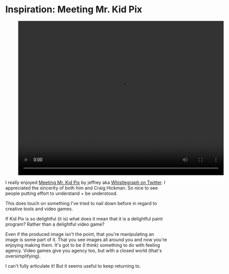 # Inspiration: Meeting Mr. Kid Pix

<figure><video width="640" height="480" controls src="https://grant-uploader.s3.amazonaws.com/2024-06-16-19-32-10.mp4" type="video/mp4"></video></figure>

I really enjoyed [Meeting Mr. Kid Pix](https://www.youtube.com/watch?v=csalhuSixQU) by jeffrey aka [Whistlegraph on Twitter](https://x.com/whistlegraph). I appreciated the sincerity of both him and Craig Hickman. So nice to see people putting effort to understand + be understood.

This does touch on something I've tried to nail down before in regard to creative tools and video games.

If Kid Pix is so delightful (it is) what does it mean that it is a delightful paint program? Rather than a delightful video game?

Even if the produced image isn't the point, that you're manipulating an image is some part of it. That you see images all around you and now you're enjoying making them. It's got to be (I think) something to do with feeling agency. Video games give you agency too, but with a closed world (that's oversimplifying).

I can't fully articulate it! But it seems useful to keep returning to.
